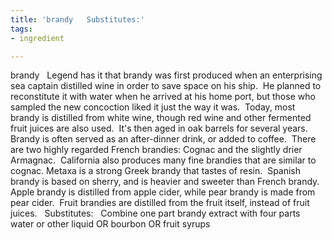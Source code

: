 ```yaml
---
title: 'brandy   Substitutes:'
tags:
- ingredient

---
```

brandy   Legend has it that brandy was first produced when an enterprising sea captain distilled wine in order to save space on his ship.  He planned to reconstitute it with water when he arrived at his home port, but those who sampled the new concoction liked it just the way it was.  Today, most brandy is distilled from white wine, though red wine and other fermented fruit juices are also used.  It's then aged in oak barrels for several years.   Brandy is often served as an after-dinner drink, or added to coffee.  There are two highly regarded French brandies: Cognac and the slightly drier Armagnac.  California also produces many fine brandies that are similar to cognac. Metaxa is a strong Greek brandy that tastes of resin.  Spanish brandy is based on sherry, and is heavier and sweeter than French brandy.  Apple brandy is distilled from apple cider, while pear brandy is made from pear cider.  Fruit brandies are distilled from the fruit itself, instead of fruit juices.   Substitutes:   Combine one part brandy extract with four parts water or other liquid OR bourbon OR fruit syrups
